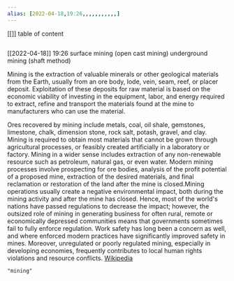 ```yaml
---
alias: [2022-04-18,19:26,,,,,,,,,,,]
---
```

[[]]
table of content
```toc
```

[[2022-04-18]] 19:26
surface mining (open cast mining)
underground mining (shaft method)

Mining is the extraction of valuable minerals or other geological materials from the Earth, usually from an ore body, lode, vein, seam, reef, or placer deposit. Exploitation of these deposits for raw material is based on the economic viability of investing in the equipment, labor, and energy required to extract, refine and transport the materials found at the mine to manufacturers who can use the material.

Ores recovered by mining include metals, coal, oil shale, gemstones, limestone, chalk, dimension stone, rock salt, potash, gravel, and clay. Mining is required to obtain most materials that cannot be grown through agricultural processes, or feasibly created artificially in a laboratory or factory. Mining in a wider sense includes extraction of any non-renewable resource such as petroleum, natural gas, or even water. Modern mining processes involve prospecting for ore bodies, analysis of the profit potential of a proposed mine, extraction of the desired materials, and final reclamation or restoration of the land after the mine is closed.Mining operations usually create a negative environmental impact, both during the mining activity and after the mine has closed. Hence, most of the world's nations have passed regulations to decrease the impact; however, the outsized role of mining in generating business for often rural, remote or economically depressed communities means that governments sometimes fail to fully enforce regulation. Work safety has long been a concern as well, and where enforced modern practices have significantly improved safety in mines. Moreover, unregulated or poorly regulated mining, especially in developing economies, frequently contributes to local human rights violations and resource conflicts.
[Wikipedia](https://en.wikipedia.org/wiki/Mining)
```query
"mining"
```